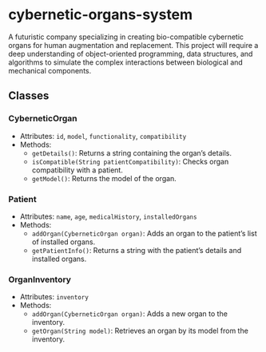 # cybernetic-organs-system
A futuristic company specializing in creating bio-compatible cybernetic organs for human augmentation and replacement. This project will require a deep understanding of object-oriented programming, data structures, and algorithms to simulate the complex interactions between biological and mechanical components.




## Classes

### CyberneticOrgan
- Attributes: `id`, `model`, `functionality`, `compatibility`
- Methods:
    - `getDetails()`: Returns a string containing the organ’s details.
    - `isCompatible(String patientCompatibility)`: Checks organ compatibility with a patient.
    - `getModel()`: Returns the model of the organ.

### Patient
- Attributes: `name`, `age`, `medicalHistory`, `installedOrgans`
- Methods:
    - `addOrgan(CyberneticOrgan organ)`: Adds an organ to the patient’s list of installed organs.
    - `getPatientInfo()`: Returns a string with the patient’s details and installed organs.

### OrganInventory
- Attributes: `inventory`
- Methods:
    - `addOrgan(CyberneticOrgan organ)`: Adds a new organ to the inventory.
    - `getOrgan(String model)`: Retrieves an organ by its model from the inventory.
